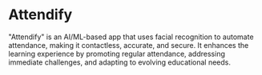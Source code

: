 # Attendify
 "Attendify" is an AI/ML-based app that uses facial recognition to automate attendance, making it contactless, accurate, and secure. It enhances the learning experience by promoting regular attendance, addressing immediate challenges, and adapting to evolving educational needs.
